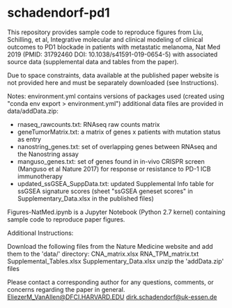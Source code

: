 # schadendorf-pd1

This repository provides sample code to reproduce figures from Liu, Schilling, et al, Integrative molecular and clinical modeling of clinical outcomes to PD1 blockade in patients with metastatic melanoma, Nat Med 2019 (PMID: 31792460 DOI: 10.1038/s41591-019-0654-5) with associated source data (supplemental data and tables from the paper).

Due to space constraints, data available at the published paper website is not provided here and must be separately downloaded (see Instructions).

Notes:
environment.yml contains versions of packages used (created using "conda env export > environment.yml")
additional data files are provided in data/addData.zip:
- rnaseq_rawcounts.txt: RNAseq raw counts matrix
- geneTumorMatrix.txt: a matrix of genes x patients with mutation status as entry
- nanostring_genes.txt: set of overlapping genes between RNAseq and the Nanostring assay
- manguso_genes.txt: set of genes found in in-vivo CRISPR screen (Manguso et al Nature 2017) for response or resistance to PD-1 ICB immunotherapy
- updated_ssGSEA_SuppData.txt: updated Supplemental Info table for ssGSEA signature scores (sheet "ssGSEA geneset scores" in Supplementary_Data.xlsx in the published files)

Figures-NatMed.ipynb is a Jupyter Notebook (Python 2.7 kernel) containing sample code to reproduce paper figures. 

Additional Instructions:

Download the following files from the Nature Medicine website and add them to the 'data/' directory:
CNA_matrix.xlsx
RNA_TPM_matrix.txt
Supplemental_Tables.xlsx
Supplementary_Data.xlsx
unzip the 'addData.zip' files


Please contact a corresponding author for any questions, comments, or concerns regarding the paper in general.
EliezerM_VanAllen@DFCI.HARVARD.EDU
dirk.schadendorf@uk-essen.de

